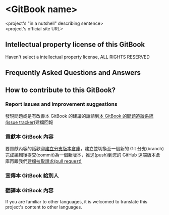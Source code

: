 # &lt;GitBook name&gt;
&lt;project's "in a nutshell" describing sentence&gt;  
&lt;project's official site URL&gt;

## Intellectual property license of this GitBook
Haven't select a intellectual property license, ALL RIGHTS RESERVED

## Frequently Asked Questions and Answers

## How to contribute to this GitBook?
### Report issues and improvement suggestions
發現問題或是有改善本 GitBook 的建議的話請到[本 GitBook 的問題追蹤系統(issue tracker)](../../issues)建檔回報

### 貢獻本 GitBook 內容
要貢獻內容的話歡迎[建立分支版本倉庫](../../fork)，建立並切換至一個新的 Git 分支(branch)完成編輯後提交(commit)為一個新版本，推送(push)到您的 GitHub 遠端版本倉庫再跟我們[建檔拉取請求(pull request)](../../pull/new)

### 宣傳本 GitBook 給別人

### 翻譯本 GitBook 內容
If you are familiar to other languages, it is welcomed to translate this project's content to other languages.
